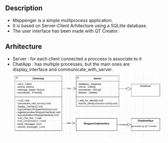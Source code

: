 ## Description
- Meppenger is a simple multiprocess application.
- It is based on Server-Client Arhitecture using a SQLlite database.
- The user interface has been made with QT Creator.

## Arhitecture
- Server : for each client connected a proccess is associate to it
- ChatApp : has multiple processes, but the main ones are display_interface and communicate_with_server.
![Alt text](/details/arhitecture.png "Optional title")
